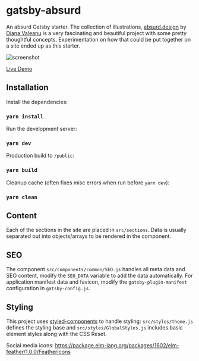 # gatsby-absurd

An absurd Gatsby starter. The collection of illustrations, [absurd.design](https://absurd.design/) by [Diana Valeanu](https://twitter.com/diana_valeanu) is a very fascinating and beautiful project with some pretty thoughtful concepts. Experimentation on how that could be put together on a site ended up as this starter.

![screenshot](https://user-images.githubusercontent.com/20743219/85018804-64ec4e00-b18b-11ea-9aa0-d4be033efff8.png)

[Live Demo](https://gatsby-absurd.vercel.app/)

## Installation

Install the dependencies:

### `yarn install`

Run the development server:

### `yarn dev`

Production build to `/public`:

### `yarn build`

Cleanup cache (often fixes misc errors when run before `yarn dev`):

### `yarn clean`

## Content

Each of the sections in the site are placed in `src/sections`. Data is usually separated out into objects/arrays to be rendered in the component.

## SEO

The component `src/components/common/SEO.js` handles all meta data and SEO content, modify the `SEO_DATA` variable to add the data automatically. For application manifest data and favicon, modify the `gatsby-plugin-manifest` configuration in `gatsby-config.js`.

## Styling

This project uses [styled-components]() to handle styling: `src/styles/theme.js` defines the styling base and `src/styles/GlobalStyles.js` includes basic element styles along with the CSS Reset.

Social media icons: https://package.elm-lang.org/packages/1602/elm-feather/1.0.0/FeatherIcons
